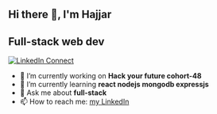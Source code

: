 ## Hi there 👋, I'm Hajjar
## Full-stack web  dev

[![LinkedIn Connect](https://img.shields.io/badge/%20-Connect-black?color=14171A&labelColor=212121&logo=linkedin&logoColor=ffffff)](https://www.linkedin.com/in/muhammed-hajjar-953a321b5/)


- 🔭 I’m currently working on **Hack your future cohort-48**
- 🌱 I’m currently learning **react nodejs mongodb expressjs**
- 💬 Ask me about **full-stack**
- 📫 How to reach me: [my LinkedIn](https://www.linkedin.com/in/muhammed-hajjar-953a321b5/)


